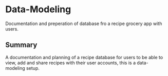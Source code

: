 # Data-Modeling
Documentation and preperation of database fro a recipe grocery app with users.

## Summary 
A documentation and planning of a recipe database for users to be able to view, add and share recipes with their user accounts, this is a data-modeling setup. 